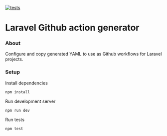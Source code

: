 [![tests](https://github.com/LeeConnelly12/laravel-github-action-generator/actions/workflows/tests.yml/badge.svg)](https://github.com/LeeConnelly12/laravel-github-action-generator/actions)

# Laravel Github action generator

### About

Configure and copy generated YAML to use as Github workflows for Laravel projects.

### Setup

Install dependencies

```
npm install
```

Run development server

```
npm run dev
```

Run tests

```
npm test
```
